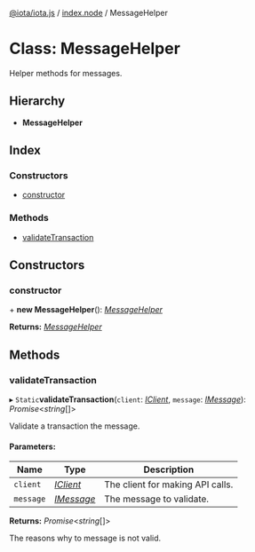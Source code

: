 [@iota/iota.js](../README.md) / [index.node](../modules/index_node.md) / MessageHelper

# Class: MessageHelper

Helper methods for messages.

## Hierarchy

* **MessageHelper**

## Index

### Constructors

* [constructor](index_node.messagehelper.md#constructor)

### Methods

* [validateTransaction](index_node.messagehelper.md#validatetransaction)

## Constructors

### constructor

\+ **new MessageHelper**(): [*MessageHelper*](utils_messagehelper.messagehelper.md)

**Returns:** [*MessageHelper*](utils_messagehelper.messagehelper.md)

## Methods

### validateTransaction

▸ `Static`**validateTransaction**(`client`: [*IClient*](../interfaces/models_iclient.iclient.md), `message`: [*IMessage*](../interfaces/models_imessage.imessage.md)): *Promise*<*string*[]\>

Validate a transaction the message.

#### Parameters:

Name | Type | Description |
------ | ------ | ------ |
`client` | [*IClient*](../interfaces/models_iclient.iclient.md) | The client for making API calls.   |
`message` | [*IMessage*](../interfaces/models_imessage.imessage.md) | The message to validate.   |

**Returns:** *Promise*<*string*[]\>

The reasons why to message is not valid.
